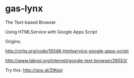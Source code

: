 gas-lynx
========

The Text-based Browser

Using HTMLService with Google Apps Script

Origins:

http://ctrlq.org/code/19348-htmlservice-google-apps-script

http://www.labnol.org/internet/google-text-browser/26553/

Try this: http://goo.gl/ZtKezj
